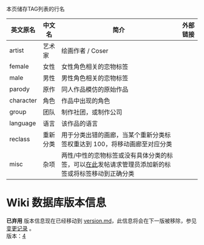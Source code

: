 ﻿本页储存TAG列表的行名

| 英文原名 | 中文名 | 简介 | 外部链接 |
| -------- | ---------------------- | ---------------------------------------- | ---- |
| artist | 艺术家 | 绘画作者 / Coser | |
| female | 女性 | 女性角色相关的恋物标签 | |
| male | 男性 | 男性角色相关的恋物标签 | |
| parody | 原作 | 同人作品模仿的原始作品 | |
| character | 角色 | 作品中出现的角色 | |
| group | 团队 | 制作社团，或制作公司 | |
| language | 语言 | 该作品的语言 | |
| reclass | 重新分类 | 用于分类出错的画廊，当某个重新分类标签权重达到 100，将移动画廊至对应分类 | |
| misc | 杂项 | 两性/中性的恋物标签或没有具体分类的标签，可以[在此](https://forums.e-hentai.org/index.php?showtopic=199295)发帖请求管理员添加新的标签或将标签移动到正确分类 | |

# Wiki 数据库版本信息
**已弃用** 版本信息现在已经移动到 [version.md](version)，此信息将会在下一版被移除，参见[变更记录](wiki-version-info#变更记录) 。   
版本：<a href="ETB_wiki-version">4</a>
